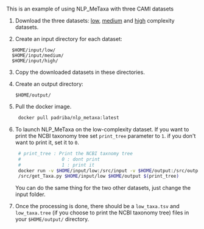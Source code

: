 This is an example of using NLP_MeTaxa with three CAMI datasets
1. Download the three datasets:
    [low](https://drive.google.com/open?id=1-0uaypF4TaWNELcvZ05DiKJyjZVkDT-a), [medium](https://drive.google.com/open?id=1-8VenrEdSc7D1sAKrFdht1XR_hZIC7Lr) and [high](https://drive.google.com/open?id=1-9AKKjRA-ca-CjwFz2tSV9a_-mk_nTGs) complexity datasets.
    
2. Create an input directory for each dataset:
  ```
    $HOME/input/low/
    $HOME/input/medium/
    $HOME/input/high/
  ```
  
3. Copy the downloaded datasets in these directories.
4. Create an output directory: 
    ```
    $HOME/output/
    ```
5. Pull the docker image.

    ```sh
     docker pull padriba/nlp_metaxa:latest
   ```
6. To launch NLP_MeTaxa on the low-complexity dataset. If you want to print the NCBI taxonomy tree set ``` print_tree ``` parameter to ```1```. if you don't want to print it, set it to ```0```. 
     ```sh
      # print_tree : Print the NCBI taxnomy tree
      #               0 : dont print
      #               1 : print it
      docker run -v $HOME/input/low:/src/input -v $HOME/output:/src/output -t padriba/nlp_metaxa python3       
      /src/get_Taxa.py $HOME/input/low $HOME/output $(print_tree)

   ```
     You can do the same thing for the two other datasets, just change the input folder.
  
  7. Once the processing is done, there should be a ```low_taxa.tsv``` and ```low_taxa.tree``` (if you choose to print the NCBI taxonomy  tree) files in your ``` $HOME/output/ ``` directory. 
